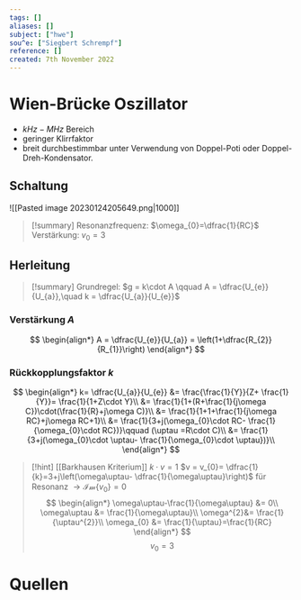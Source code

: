 ```yaml
---
tags: []
aliases: []
subject: ["hwe"]
sou^e: ["Siegbert Schrempf"]
reference: []
created: 7th November 2022
---
```


# Wien-Brücke Oszillator
- $kHz-MHz$ Bereich
- geringer Klirrfaktor
- breit durchbestimmbar unter Verwendung von Doppel-Poti oder Doppel-Dreh-Kondensator. 

## Schaltung
![[Pasted image 20230124205649.png|1000]]

> [!summary] 
> Resonanzfrequenz: $\omega_{0}=\dfrac{1}{RC}$
> Verstärkung: $v_{0}=3$


## Herleitung
> [!summary] Grundregel:
> $g = k\cdot A \qquad A = \dfrac{U_{e}}{U_{a}},\quad k = \dfrac{U_{a}}{U_{e}}$

### Verstärkung $A$
$$
\begin{align*}
A = \dfrac{U_{e}}{U_{a}} = \left(1+\dfrac{R_{2}}{R_{1}}\right)
\end{align*}
$$
### Rückkopplungsfaktor $k$
$$
\begin{align*}
k= \dfrac{U_{a}}{U_{e}} &= \frac{\frac{1}{Y}}{Z+ \frac{1}{Y}}= \frac{1}{1+Z\cdot Y}\\
&= \frac{1}{1+(R+\frac{1}{j\omega C})\cdot(\frac{1}{R}+j\omega C)}\\
&= \frac{1}{1+1+\frac{1}{j\omega RC}+j\omega RC+1}\\
&= \frac{1}{3+j(\omega_{0}\cdot RC- \frac{1}{\omega_{0}\cdot RC})}\qquad (\uptau =R\cdot C)\\
&= \frac{1}{3+j(\omega_{0}\cdot \uptau- \frac{1}{\omega_{0}\cdot \uptau})}\\
\end{align*}
$$

>[!hint] [[Barkhausen Kriterium]]
> $k\cdot v = 1$
> $v = v_{0}= \dfrac{1}{k}=3+j\left(\omega\uptau- \dfrac{1}{\omega\uptau}\right)$
> für Resonanz $\rightarrow \mathcal{Im}\{v_{0}\}=0$
> $$
> \begin{align*}
> \omega\uptau-\frac{1}{\omega\uptau} &= 0\\
> \omega\uptau &= \frac{1}{\omega\uptau}\\
> \omega^{2}&= \frac{1}{\uptau^{2}}\\
> \omega_{0} &= \frac{1}{\uptau}=\frac{1}{RC}
> \end{align*}
> $$
> $$v_{0}=3$$

# Quellen